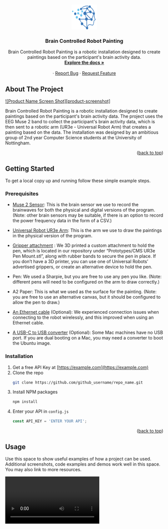 

<!-- PROJECT LOGO -->
<br />
<div align="center">
  <a href="https://projects.cs.nott.ac.uk/psyas17/brain-controlled-robot-painting">
    <img src="Assets/logo.png" alt="Logo" width="80" height="80">
  </a>

<h3 align="center">Brain Controlled Robot Painting</h3>

  <p align="center">
    Brain Controlled Robot Painting is a robotic installation designed to create paintings based on
    the participant's brain activity data.
    <br />
    <a href="https://projects.cs.nott.ac.uk/psyas17/brain-controlled-robot-painting/-/wikis/home"><strong>Explore the docs »</strong></a>
    <br />
    <br />
    ·
    <a href="https://projects.cs.nott.ac.uk/psyas17/brain-controlled-robot-painting/-/issues">Report Bug</a>
    ·
    <a href="https://projects.cs.nott.ac.uk/psyas17/brain-controlled-robot-painting/-/issues">Request Feature</a>
  </p>
</div>




<!-- ABOUT THE PROJECT -->
## About The Project

[![Product Name Screen Shot][product-screenshot]](https://example.com)

  Brain Controlled Robot Painting is a robotic installation designed to create paintings based on
  the participant's brain activity data. The project uses the EEG Muse 2 band to collect the
  participant's brain activity data, which is then sent to a robotic arm (UR3e - Universal Robot Arm)
  that creates a painting based on the data. The installation was designed by an ambitious group of
  2nd year Computer Science students at the University of Nottingham.

<p align="right">(<a href="#readme-top">back to top</a>)</p>



<!-- GETTING STARTED -->
## Getting Started

To get a local copy up and running follow these simple example steps.

### Prerequisites

- [Muse 2 Sensor](https://choosemuse.com/products/muse-s-gen-2-subscription/): This is the brain sensor we use to record the brainwaves for both the physical and digital versions of the program.
(Note: other brain sensors may be suitable, if there is an option to record the power frequency data in the form of a CSV.)

- [Universal Robot UR3e Arm](https://www.universal-robots.com/products/ur3-robot/?utm_source=Google&utm_medium=cpc&utm_cja=Demo&utm_leadsource=Paid%20Search&utm_campaign=HQ_UK_Always-On2021&utm_content=textad&utm_term=ur3e&gclid=CjwKCAjw0ZiiBhBKEiwA4PT9zzCeKHdzOQXcTTBz48I0TD7OVmmo0pPlBwlILHntiE7iao-VbE0PnhoCXwoQAvD_BwE): This is the arm we use to draw the paintings in the physical version of the program. 

- [Gripper attachment](https://projects.cs.nott.ac.uk/comp2002/2022-2023/team9_project/-/blob/main/Prototypes/CMS%20UR3e%20Pen%20Mount.stl) : We 3D printed a custom attachment to hold the pen, which is located in our repository under “Prototypes/CMS UR3e Pen Mount.stl”, along with rubber bands to secure the pen in place. If you don’t have a 3D printer, you can use one of Universal Robots’ advertised grippers, or create an alternative device to hold the pen.


- Pen: We used a Sharpie, but you are free to use any pen you like. 
(Note: different pens will need to be configured on the arm to draw correctly.)

- A2 Paper: This is what we used as the surface for the painting. 
(Note: you are free to use an alternative canvas, but it should be configured to allow the pen to draw.)

- [An Ethernet cable](https://www.screwfix.com/c/electrical-lighting/cable/cat8960001?cableproducttype=ethernet) (Optional): We experienced connection issues when connecting to the robot wirelessly, and this improved when using an Ethernet cable.

- [A USB-C to USB converter](https://www.amazon.co.uk/AmazonBasics-Type-C-Gen1-Female-Adapter/dp/B01GGKYYT0/ref=asc_df_B01GGKYYT0/?tag=googshopuk-21&linkCode=df0&hvadid=205231791255&hvpos=&hvnetw=g&hvrand=11493399249999556160&hvpone=&hvptwo=&hvqmt=&hvdev=c&hvdvcmdl=&hvlocint=&hvlocphy=1006500&hvtargid=pla-490647422152&psc=1&th=1&psc=1) (Optional): Some Mac machines have no USB port. If you are dual booting on a Mac, you may need a converter to boot the Ubuntu image.


### Installation

1. Get a free API Key at [https://example.com](https://example.com)
2. Clone the repo
   ```sh
   git clone https://github.com/github_username/repo_name.git
   ```
3. Install NPM packages
   ```sh
   npm install
   ```
4. Enter your API in `config.js`
   ```js
   const API_KEY = 'ENTER YOUR API';
   ```

<p align="right">(<a href="#readme-top">back to top</a>)</p>



<!-- USAGE EXAMPLES -->
## Usage

Use this space to show useful examples of how a project can be used. Additional screenshots, code examples and demos work well in this space. You may also link to more resources.

<video src='Assets/linkedin_video.mp4'/>

_For more examples, please refer to the [Documentation](https://example.com)_


<p align="right">(<a href="#readme-top">back to top</a>)</p>



<!-- ROADMAP -->
## Roadmap

- [ ] Feature 1
- [ ] Feature 2
- [ ] Feature 3
    - [ ] Nested Feature

See the [open issues](https://github.com/github_username/repo_name/issues) for a full list of proposed features (and known issues).

<p align="right">(<a href="#readme-top">back to top</a>)</p>


